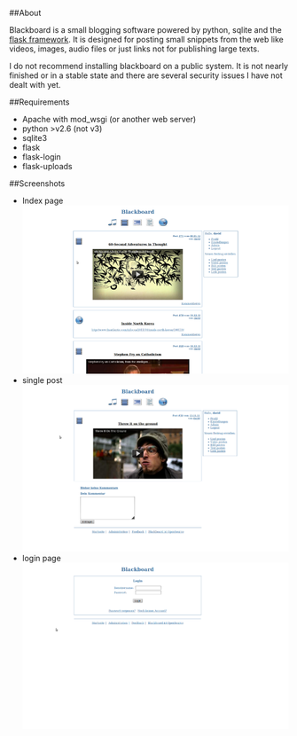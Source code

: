 ##About

Blackboard is a small blogging software powered by python, sqlite and the [flask framework](https://github.com/mitsuhiko/flask).
It is designed for posting small snippets from the web like videos, images, audio files or just links not for publishing large texts.

I do not recommend installing blackboard on a public system. It is not nearly finished or in a stable state and there are several security issues I have not dealt with yet.

##Requirements

* Apache with mod_wsgi (or another web server)
* python >v2.6 (not v3)
* sqlite3
* flask
* flask-login
* flask-uploads

##Screenshots

* Index page
  ![index page](https://github.com/davidnieder/blackboard/raw/master/screenshots/index_page.png)
* single post
  ![a single post](https://github.com/davidnieder/blackboard/raw/master/screenshots/single_post.png)
* login page
  ![login page](https://github.com/davidnieder/blackboard/raw/master/screenshots/login_page.png)
